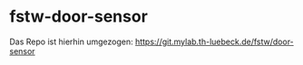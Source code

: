 # fstw-door-sensor
Das Repo ist hierhin umgezogen: https://git.mylab.th-luebeck.de/fstw/door-sensor
